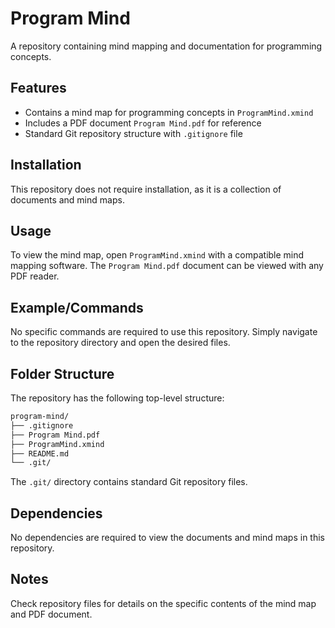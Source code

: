 # Program Mind
A repository containing mind mapping and documentation for programming concepts.

## Features
* Contains a mind map for programming concepts in `ProgramMind.xmind`
* Includes a PDF document `Program Mind.pdf` for reference
* Standard Git repository structure with `.gitignore` file

## Installation
This repository does not require installation, as it is a collection of documents and mind maps.

## Usage
To view the mind map, open `ProgramMind.xmind` with a compatible mind mapping software. The `Program Mind.pdf` document can be viewed with any PDF reader.

## Example/Commands
No specific commands are required to use this repository. Simply navigate to the repository directory and open the desired files.

## Folder Structure
The repository has the following top-level structure:
```markdown
program-mind/
├── .gitignore
├── Program Mind.pdf
├── ProgramMind.xmind
├── README.md
└── .git/
```
The `.git/` directory contains standard Git repository files.

## Dependencies
No dependencies are required to view the documents and mind maps in this repository.

## Notes
Check repository files for details on the specific contents of the mind map and PDF document.